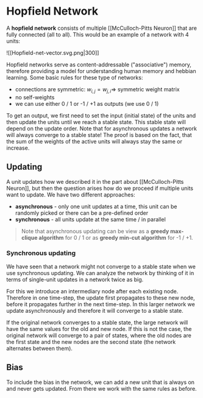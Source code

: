 # Hopfield Network
A **hopfield network** consists of multiple [[McCulloch-Pitts Neuron]] that are fully connected (all to all). This would be an example of a network with 4 units:

![[Hopfield-net-vector.svg.png|300]]

Hopfield networks serve as content-addressable ("associative") memory, therefore providing a model for understanding human memory and hebbian learning. Some basic rules for these type of networks:
- connections are symmetric: $w_{i,j} = w_{j,i} \Rightarrow$ symmetric weight matrix
- no self-weights
- we can use either 0 / 1 or -1 / +1 as outputs (we use 0 / 1)

To get an output, we first need to set the input (initial state) of the units and then update the units until we reach a stable state. This stable state will depend on the update order. Note that for asynchronous updates a network will always converge to a stable state! The proof is based on the fact, that the sum of the weights of the active units will always stay the same or increase. 

## Updating
A unit updates how we described it in the part about [[McCulloch-Pitts Neuron]], but then the question arises how do we proceed if multiple units want to update. We have two different approaches:
- **asynchronous** - only one unit updates at a time, this unit can be randomly picked or there can be a pre-defined order
- **synchronous** - all units update at the same time / in parallel 

>Note that asynchronous updating can be view as a **greedy max-clique algorithm** for 0 / 1 or as **greedy min-cut algorithm** for -1 / +1.

### Synchronous updating
We have seen that a network might not converge to a stable state when we use synchronous updating. We can analyze the network by thinking of it in terms of single-unit updates in a network twice as big.

For this we introduce an intermediary node after each existing node. Therefore in one time-step, the update first propagates to these new node, before it propagates further in the next time-step. In this larger network we update asynchronously and therefore it will converge to a stable state. 

If the original network converges to a stable state, the large network will have the same values for the old and new node. If this is not the case, the original network will converge to a pair of states, where the old nodes are the first state and the new nodes are the second state (the network alternates between them).

## Bias
To include the bias in the network, we can add a new unit that is always on and never gets updated. From there we work with the same rules as before.




